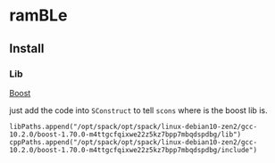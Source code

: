 # ramBLe



## Install

### Lib

[Boost](/Libs/Boost)

just add the code into `SConstruct` to tell `scons` where is the boost lib is.

```
libPaths.append("/opt/spack/opt/spack/linux-debian10-zen2/gcc-10.2.0/boost-1.70.0-m4ttgcfqixwe22z5kz7bpp7mbqdspdbg/lib")
cppPaths.append("/opt/spack/opt/spack/linux-debian10-zen2/gcc-10.2.0/boost-1.70.0-m4ttgcfqixwe22z5kz7bpp7mbqdspdbg/include")
```